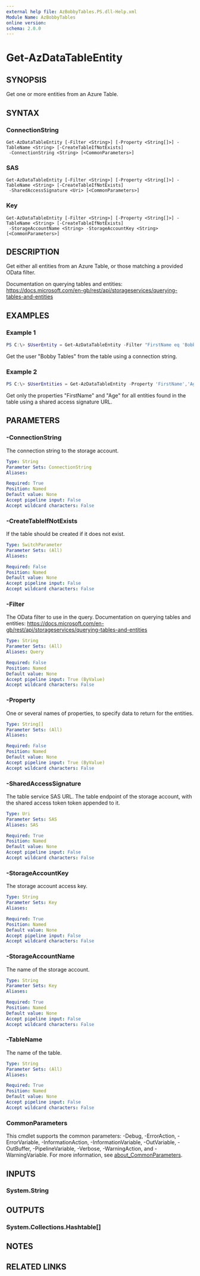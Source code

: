 ```yaml
---
external help file: AzBobbyTables.PS.dll-Help.xml
Module Name: AzBobbyTables
online version:
schema: 2.0.0
---
```


# Get-AzDataTableEntity

## SYNOPSIS
Get one or more entities from an Azure Table.

## SYNTAX

### ConnectionString
```
Get-AzDataTableEntity [-Filter <String>] [-Property <String[]>] -TableName <String> [-CreateTableIfNotExists]
 -ConnectionString <String> [<CommonParameters>]
```

### SAS
```
Get-AzDataTableEntity [-Filter <String>] [-Property <String[]>] -TableName <String> [-CreateTableIfNotExists]
 -SharedAccessSignature <Uri> [<CommonParameters>]
```

### Key
```
Get-AzDataTableEntity [-Filter <String>] [-Property <String[]>] -TableName <String> [-CreateTableIfNotExists]
 -StorageAccountName <String> -StorageAccountKey <String> [<CommonParameters>]
```

## DESCRIPTION
Get either all entities from an Azure Table, or those matching a provided OData filter.

Documentation on querying tables and entities: https://docs.microsoft.com/en-gb/rest/api/storageservices/querying-tables-and-entities

## EXAMPLES

### Example 1
```powershell
PS C:\> $UserEntity = Get-AzDataTableEntity -Filter "FirstName eq 'Bobby' and LastName eq 'Tables'" -TableName $TableName -ConnectionString $ConnectionString
```

Get the user "Bobby Tables" from the table using a connection string.

### Example 2
```powershell
PS C:\> $UserEntities = Get-AzDataTableEntity -Property 'FirstName','Age' -TableName $TableName -SharedAccessSignature $SAS
```

Get only the properties "FirstName" and "Age" for all entities found in the table using a shared access signature URL.

## PARAMETERS

### -ConnectionString
The connection string to the storage account.

```yaml
Type: String
Parameter Sets: ConnectionString
Aliases:

Required: True
Position: Named
Default value: None
Accept pipeline input: False
Accept wildcard characters: False
```

### -CreateTableIfNotExists
If the table should be created if it does not exist.

```yaml
Type: SwitchParameter
Parameter Sets: (All)
Aliases:

Required: False
Position: Named
Default value: None
Accept pipeline input: False
Accept wildcard characters: False
```

### -Filter
The OData filter to use in the query.
Documentation on querying tables and entities: https://docs.microsoft.com/en-gb/rest/api/storageservices/querying-tables-and-entities

```yaml
Type: String
Parameter Sets: (All)
Aliases: Query

Required: False
Position: Named
Default value: None
Accept pipeline input: True (ByValue)
Accept wildcard characters: False
```

### -Property
One or several names of properties, to specify data to return for the entities.

```yaml
Type: String[]
Parameter Sets: (All)
Aliases:

Required: False
Position: Named
Default value: None
Accept pipeline input: True (ByValue)
Accept wildcard characters: False
```

### -SharedAccessSignature
The table service SAS URL.
The table endpoint of the storage account, with the shared access token token appended to it.

```yaml
Type: Uri
Parameter Sets: SAS
Aliases: SAS

Required: True
Position: Named
Default value: None
Accept pipeline input: False
Accept wildcard characters: False
```

### -StorageAccountKey
The storage account access key.

```yaml
Type: String
Parameter Sets: Key
Aliases:

Required: True
Position: Named
Default value: None
Accept pipeline input: False
Accept wildcard characters: False
```

### -StorageAccountName
The name of the storage account.

```yaml
Type: String
Parameter Sets: Key
Aliases:

Required: True
Position: Named
Default value: None
Accept pipeline input: False
Accept wildcard characters: False
```

### -TableName
The name of the table.

```yaml
Type: String
Parameter Sets: (All)
Aliases:

Required: True
Position: Named
Default value: None
Accept pipeline input: False
Accept wildcard characters: False
```

### CommonParameters
This cmdlet supports the common parameters: -Debug, -ErrorAction, -ErrorVariable, -InformationAction, -InformationVariable, -OutVariable, -OutBuffer, -PipelineVariable, -Verbose, -WarningAction, and -WarningVariable. For more information, see [about_CommonParameters](http://go.microsoft.com/fwlink/?LinkID=113216).

## INPUTS

### System.String

## OUTPUTS

### System.Collections.Hashtable[]

## NOTES

## RELATED LINKS
